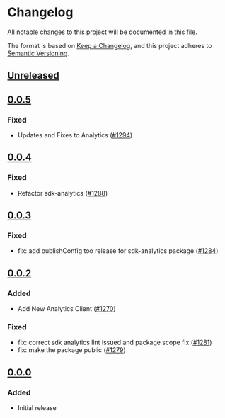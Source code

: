 # Changelog
All notable changes to this project will be documented in this file.

The format is based on [Keep a Changelog](https://keepachangelog.com/en/1.0.0/),
and this project adheres to [Semantic Versioning](https://semver.org/spec/v2.0.0.html).

## [Unreleased]

## [0.0.5]
### Fixed
- Updates and Fixes to Analytics ([#1294](https://github.com/MetaMask/metamask-sdk/pull/1294))

## [0.0.4]
### Fixed
- Refactor sdk-analytics ([#1288](https://github.com/MetaMask/metamask-sdk/pull/1288))

## [0.0.3]
### Fixed
- fix: add publishConfig too release for sdk-analytics package ([#1284](https://github.com/MetaMask/metamask-sdk/pull/1284))

## [0.0.2]
### Added
- Add New Analytics Client ([#1270](https://github.com/MetaMask/metamask-sdk/pull/1270))

### Fixed
- fix: correct sdk analytics lint issued and package scope fix ([#1281](https://github.com/MetaMask/metamask-sdk/pull/1281))
- fix: make the package public ([#1279](https://github.com/MetaMask/metamask-sdk/pull/1279))

## [0.0.0]
### Added
- Initial release

[Unreleased]: https://github.com/MetaMask/metamask-sdk/compare/@metamask/sdk-analytics@0.0.5...HEAD
[0.0.5]: https://github.com/MetaMask/metamask-sdk/compare/@metamask/sdk-analytics@0.0.4...@metamask/sdk-analytics@0.0.5
[0.0.4]: https://github.com/MetaMask/metamask-sdk/compare/@metamask/sdk-analytics@0.0.3...@metamask/sdk-analytics@0.0.4
[0.0.3]: https://github.com/MetaMask/metamask-sdk/compare/@metamask/sdk-analytics@0.0.2...@metamask/sdk-analytics@0.0.3
[0.0.2]: https://github.com/MetaMask/metamask-sdk/compare/@metamask/sdk-analytics@0.0.0...@metamask/sdk-analytics@0.0.2
[0.0.0]: https://github.com/MetaMask/metamask-sdk/releases/tag/@metamask/sdk-analytics@0.0.0
